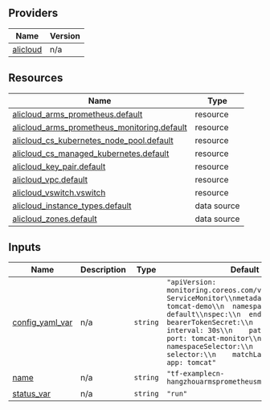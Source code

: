 <!-- BEGIN_TF_DOCS -->
## Providers

| Name | Version |
|------|---------|
| <a name="provider_alicloud"></a> [alicloud](#provider\_alicloud) | n/a |

## Resources

| Name | Type |
|------|------|
| [alicloud_arms_prometheus.default](https://registry.terraform.io/providers/hashicorp/alicloud/latest/docs/resources/arms_prometheus) | resource |
| [alicloud_arms_prometheus_monitoring.default](https://registry.terraform.io/providers/hashicorp/alicloud/latest/docs/resources/arms_prometheus_monitoring) | resource |
| [alicloud_cs_kubernetes_node_pool.default](https://registry.terraform.io/providers/hashicorp/alicloud/latest/docs/resources/cs_kubernetes_node_pool) | resource |
| [alicloud_cs_managed_kubernetes.default](https://registry.terraform.io/providers/hashicorp/alicloud/latest/docs/resources/cs_managed_kubernetes) | resource |
| [alicloud_key_pair.default](https://registry.terraform.io/providers/hashicorp/alicloud/latest/docs/resources/key_pair) | resource |
| [alicloud_vpc.default](https://registry.terraform.io/providers/hashicorp/alicloud/latest/docs/resources/vpc) | resource |
| [alicloud_vswitch.vswitch](https://registry.terraform.io/providers/hashicorp/alicloud/latest/docs/resources/vswitch) | resource |
| [alicloud_instance_types.default](https://registry.terraform.io/providers/hashicorp/alicloud/latest/docs/data-sources/instance_types) | data source |
| [alicloud_zones.default](https://registry.terraform.io/providers/hashicorp/alicloud/latest/docs/data-sources/zones) | data source |

## Inputs

| Name | Description | Type | Default | Required |
|------|-------------|------|---------|:--------:|
| <a name="input_config_yaml_var"></a> [config\_yaml\_var](#input\_config\_yaml\_var) | n/a | `string` | `"apiVersion: monitoring.coreos.com/v1\\nkind: ServiceMonitor\\nmetadata:\\n  name: tomcat-demo\\n  namespace: default\\nspec:\\n  endpoints:\\n  - bearerTokenSecret:\\n      key: ''\\n    interval: 30s\\n    path: /metrics\\n    port: tomcat-monitor\\n  namespaceSelector:\\n    any: true\\n  selector:\\n    matchLabels:\\n      app: tomcat"` | no |
| <a name="input_name"></a> [name](#input\_name) | n/a | `string` | `"tf-examplecn-hangzhouarmsprometheusmonitoring25731"` | no |
| <a name="input_status_var"></a> [status\_var](#input\_status\_var) | n/a | `string` | `"run"` | no |
<!-- END_TF_DOCS -->    